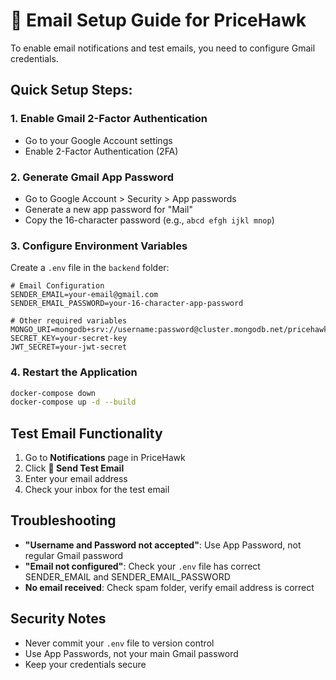 # 📧 Email Setup Guide for PriceHawk

To enable email notifications and test emails, you need to configure Gmail credentials.

## Quick Setup Steps:

### 1. Enable Gmail 2-Factor Authentication
- Go to your Google Account settings
- Enable 2-Factor Authentication (2FA)

### 2. Generate Gmail App Password
- Go to Google Account > Security > App passwords
- Generate a new app password for "Mail"
- Copy the 16-character password (e.g., `abcd efgh ijkl mnop`)

### 3. Configure Environment Variables
Create a `.env` file in the `backend` folder:

```env
# Email Configuration
SENDER_EMAIL=your-email@gmail.com
SENDER_EMAIL_PASSWORD=your-16-character-app-password

# Other required variables
MONGO_URI=mongodb+srv://username:password@cluster.mongodb.net/pricehawk
SECRET_KEY=your-secret-key
JWT_SECRET=your-jwt-secret
```

### 4. Restart the Application
```bash
docker-compose down
docker-compose up -d --build
```

## Test Email Functionality

1. Go to **Notifications** page in PriceHawk
2. Click **📧 Send Test Email**
3. Enter your email address
4. Check your inbox for the test email

## Troubleshooting

- **"Username and Password not accepted"**: Use App Password, not regular Gmail password
- **"Email not configured"**: Check your `.env` file has correct SENDER_EMAIL and SENDER_EMAIL_PASSWORD
- **No email received**: Check spam folder, verify email address is correct

## Security Notes

- Never commit your `.env` file to version control
- Use App Passwords, not your main Gmail password
- Keep your credentials secure